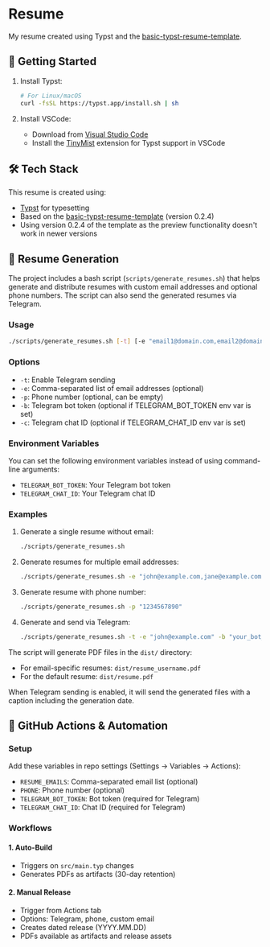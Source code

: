 # Resume

My resume created using Typst and the [basic-typst-resume-template](https://github.com/stuxf/basic-typst-resume-template).

## 🚀 Getting Started

1. Install Typst:
   ```bash
   # For Linux/macOS
   curl -fsSL https://typst.app/install.sh | sh
   ```

2. Install VSCode:
   - Download from [Visual Studio Code](https://code.visualstudio.com/)
   - Install the [TinyMist](https://marketplace.visualstudio.com/items?itemName=myriad-dreamin.tinymist) extension for Typst support in VSCode

## 🛠️ Tech Stack

This resume is created using:
- [Typst](https://typst.app/) for typesetting
- Based on the [basic-typst-resume-template](https://github.com/stuxf/basic-typst-resume-template) (version 0.2.4)
- Using version 0.2.4 of the template as the preview functionality doesn't work in newer versions

## 📝 Resume Generation

The project includes a bash script (`scripts/generate_resumes.sh`) that helps generate and distribute resumes with custom email addresses and optional phone numbers. The script can also send the generated resumes via Telegram.

### Usage

```bash
./scripts/generate_resumes.sh [-t] [-e "email1@domain.com,email2@domain.com"] [-p ["1234567890"]] [-b "bot_token"] [-c "chat_id"]
```

### Options

- `-t`: Enable Telegram sending
- `-e`: Comma-separated list of email addresses (optional)
- `-p`: Phone number (optional, can be empty)
- `-b`: Telegram bot token (optional if TELEGRAM_BOT_TOKEN env var is set)
- `-c`: Telegram chat ID (optional if TELEGRAM_CHAT_ID env var is set)

### Environment Variables

You can set the following environment variables instead of using command-line arguments:
- `TELEGRAM_BOT_TOKEN`: Your Telegram bot token
- `TELEGRAM_CHAT_ID`: Your Telegram chat ID

### Examples

1. Generate a single resume without email:
   ```bash
   ./scripts/generate_resumes.sh
   ```

2. Generate resumes for multiple email addresses:
   ```bash
   ./scripts/generate_resumes.sh -e "john@example.com,jane@example.com"
   ```

3. Generate resume with phone number:
   ```bash
   ./scripts/generate_resumes.sh -p "1234567890"
   ```

4. Generate and send via Telegram:
   ```bash
   ./scripts/generate_resumes.sh -t -e "john@example.com" -b "your_bot_token" -c "your_chat_id"
   ```

The script will generate PDF files in the `dist/` directory:
- For email-specific resumes: `dist/resume_username.pdf`
- For the default resume: `dist/resume.pdf`

When Telegram sending is enabled, it will send the generated files with a caption including the generation date.

## 🤖 GitHub Actions & Automation

### Setup
Add these variables in repo settings (Settings → Variables → Actions):
- `RESUME_EMAILS`: Comma-separated email list (optional)
- `PHONE`: Phone number (optional)
- `TELEGRAM_BOT_TOKEN`: Bot token (required for Telegram)
- `TELEGRAM_CHAT_ID`: Chat ID (required for Telegram)

### Workflows

#### 1. Auto-Build
- Triggers on `src/main.typ` changes
- Generates PDFs as artifacts (30-day retention)

#### 2. Manual Release
- Trigger from Actions tab
- Options: Telegram, phone, custom email
- Creates dated release (YYYY.MM.DD)
- PDFs available as artifacts and release assets